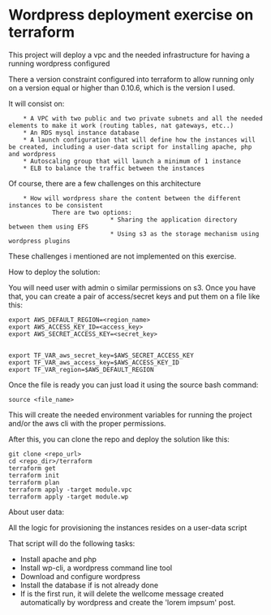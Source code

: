 # Wordpress deployment exercise on terraform

This project will deploy a vpc and the needed infrastructure for having a running wordpress configured

There a version constraint configured into terraform to allow running only on a version equal or higher than 0.10.6, which is the version I used.

It will consist on:

        * A VPC with two public and two private subnets and all the needed elements to make it work (routing tables, nat gateways, etc..)
        * An RDS mysql instance database
        * A launch configuration that will define how the instances will be created, including a user-data script for installing apache, php and wordpress
        * Autoscaling group that will launch a minimum of 1 instance
        * ELB to balance the traffic between the instances

Of course, there are a few challenges on this architecture

        * How will wordpress share the content between the different instances to be consistent
                There are two options:
                                * Sharing the application directory between them using EFS
                                * Using s3 as the storage mechanism using wordpress plugins

These challenges i mentioned are not implemented on this exercise.


How to deploy the solution:

You will need user with admin o similar permissions on s3. Once you have that, you can create a pair of access/secret keys and put them on a file like this:

```
export AWS_DEFAULT_REGION=<region_name>
export AWS_ACCESS_KEY_ID=<access_key>
export AWS_SECRET_ACCESS_KEY=<secret_key>


export TF_VAR_aws_secret_key=$AWS_SECRET_ACCESS_KEY
export TF_VAR_aws_access_key=$AWS_ACCESS_KEY_ID
export TF_VAR_region=$AWS_DEFAULT_REGION
```

Once the file is ready you can just load it using the source bash command:

`source <file_name>`

This will create the needed environment variables for running the project and/or the aws cli with the proper permissions.

After this, you can clone the repo and deploy the solution like this:

```
git clone <repo_url>
cd <repo_dir>/terraform
terraform get
terraform init
terraform plan
terraform apply -target module.vpc
terraform apply -target module.wp
```



About user data:


All the logic for provisioning the instances resides on a user-data script

That script will do the following tasks:

- Install apache and php
- Install wp-cli, a wordpress command line tool
- Download and configure wordpress
- Install the database if is not already done
- If is the first run, it will delete the wellcome message created automatically by wordpress and create the 'lorem impsum' post.



